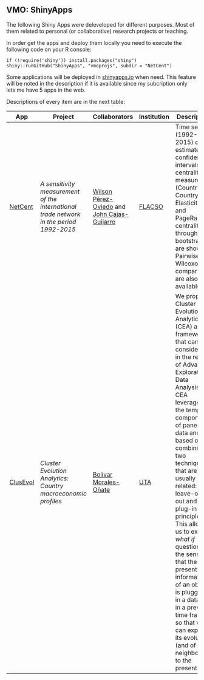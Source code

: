 ## VMO: ShinyApps

The following Shiny Apps were deleveloped for different purposes. Most
of them related to personal (or collaborative) research projects or
teaching.

In order get the apps and deploy them locally you need to execute the
following code on your R console:

    if (!require('shiny')) install.packages("shiny")
    shiny::runGitHub("ShinyApps", "vmoprojs", subdir = "NetCent")

Some applications will be deployed in
[shinyapps.io](https://www.shinyapps.io/) when need. This feature will
be noted in the description if it is available since my subcription only
lets me have 5 apps in the web.

Descriptions of every item are in the next table:

<!-- -   *NetCent*: This App shows the results of the research proyect *A sensitivity measurement of the international trade network in the period 1992-2015* (Una medición de sensibilidad de la red de comercio internacional en el período 1992-2015) developed as a thesis research in [FLACSO](https://www.flacso.edu.ec/) university. [Wilson Pérez-Oviedo](https://www.flacso.edu.ec/portal/docencia/perfil/wilson-perez.1289.1) as well as [John Cajas-Guijarro](https://uce-ec.academia.edu/JohnCajasGuijarro) were research partners in this proyect. -->

<table>
<colgroup>
<col style="width: 6%" />
<col style="width: 31%" />
<col style="width: 20%" />
<col style="width: 10%" />
<col style="width: 30%" />
</colgroup>
<thead>
<tr class="header">
<th>App</th>
<th>Project</th>
<th>Collaborators</th>
<th>Institution</th>
<th>Description</th>
</tr>
</thead>
<tbody>
<tr class="odd">
<td><a href="https://vmoprojs.shinyapps.io/NetCent/">NetCent</a></td>
<td><em>A sensitivity measurement of the international trade network in
the period 1992-2015</em></td>
<td><a
href="https://www.flacso.edu.ec/portal/docencia/perfil/wilson-perez.1289.1">Wilson
Pérez-Oviedo</a> and <a
href="https://uce-ec.academia.edu/JohnCajasGuijarro">John
Cajas-Guijarro</a></td>
<td><a href="https://www.flacso.edu.ec/">FLACSO</a></td>
<td>Time series (1992-2015) of estimated confidence intervals of
centrality measures (Country-Country Elasticity and PageRank centrality)
through bootstrap are shown. Pairwise Wilcoxon comparisons are also
available.</td>
</tr>
<tr class="even">
<td><a href="https://vmoprojs.shinyapps.io/ClusEvol/">ClusEvol</a></td>
<td><em>Cluster Evolution Analytics: Country macroeconomic
profiles</em></td>
<td><a href="https://orcid.org/0000-0003-4980-8759">Bolívar
Morales-Oñate</a></td>
<td><a href="https://www.uta.edu.ec">UTA</a></td>
<td>We propose Cluster Evolution Analytics (CEA) as a framework that can
be considered in the realm of Advanced Exploratory Data Analysis. CEA
leverages on the temporal component of panel data and it is based on
combining two techniques that are usually not related: leave-one-out and
plug-in principle. This allows us to explore <em>what if</em> questions
in the sense that the present information of an object is plugged-in a
dataset in a previous time frame so that we can explore its evolution
(and of its neighbours) to the present.</td>
</tr>
</tbody>
</table>
